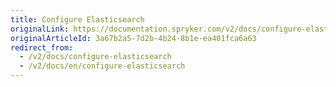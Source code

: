 ```yaml
---
title: Configure Elasticsearch
originalLink: https://documentation.spryker.com/v2/docs/configure-elasticsearch
originalArticleId: 3a67b2a5-7d2b-4b24-8b1e-ea401fca6a63
redirect_from:
  - /v2/docs/configure-elasticsearch
  - /v2/docs/en/configure-elasticsearch
---
```



